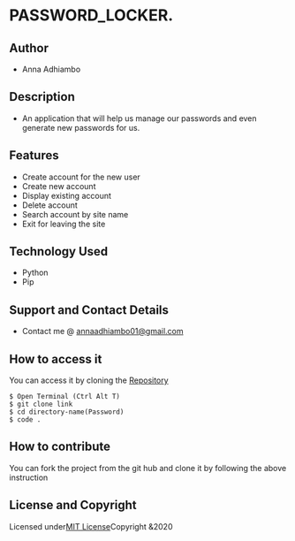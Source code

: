 # PASSWORD_LOCKER.

## Author
* Anna Adhiambo

## Description
* An application that will help us manage our passwords and even generate new passwords for us.

## Features
* Create account for the new user
* Create new account
* Display existing account
* Delete account
* Search account by site name
* Exit for leaving the site

## Technology Used
* Python
* Pip


## Support and Contact Details
* Contact me @ annaadhiambo01@gmail.com

## How to access it 
You can access it by cloning the [Repository](https://github.com/annaadhiambo/Password-Locker.git)
```
$ Open Terminal (Ctrl Alt T)
$ git clone link 
$ cd directory-name(Password)
$ code .
```


## How to contribute
You can fork the project from the git hub and clone it by following the above instruction
## License and Copyright
Licensed under[MIT License](LICENSE)Copyright &2020

